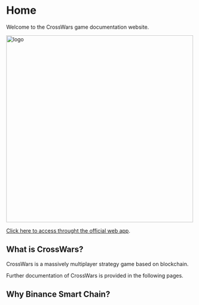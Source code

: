 # Home

Welcome to the CrossWars game documentation website.

<img src="../img/cwlogo.png" alt="logo" width="500"/>

[Click here to access throught the official web app](https://crosswars.io/#/).

## What is CrossWars?
CrossWars is a massively multiplayer strategy game based on blockchain.

Further documentation of CrossWars is provided in the following pages.

## Why Binance Smart Chain?